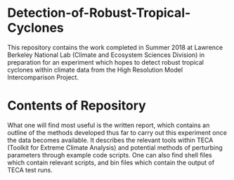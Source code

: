 # Detection-of-Robust-Tropical-Cyclones
This repository contains the work completed in Summer 2018 at Lawrence Berkeley National Lab (Climate and Ecosystem Sciences Division) in preparation for an experiment which hopes to detect robust tropical cyclones within climate data from the High Resolution Model Intercomparison Project.
# Contents of Repository
What one will find most useful is the written report, which contains an outline of the methods developed thus far to carry out this experiment once the data becomes available. It describes the relevant tools within TECA (Toolkit for Extreme Climate Analysis) and potential methods of perturbing parameters through example code scripts. One can also find shell files which contain relevant scripts, and bin files which contain the output of TECA test runs.
